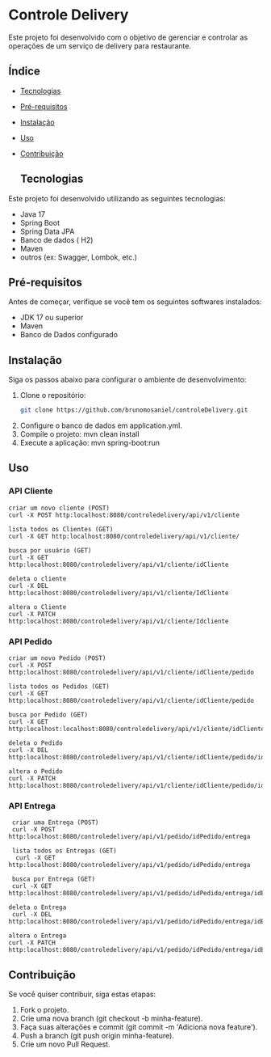 # Controle Delivery
Este projeto foi desenvolvido com o objetivo de gerenciar e controlar as operações de um serviço de delivery para restaurante.

## Índice

- [Tecnologias](#tecnologias)
- [Pré-requisitos](#pré-requisitos)
- [Instalação](#instalação)
- [Uso](#uso)
- [Contribuição](#contribuição)

  ## Tecnologias

Este projeto foi desenvolvido utilizando as seguintes tecnologias:

- Java 17
- Spring Boot
- Spring Data JPA
- Banco de dados ( H2)
- Maven
- outros (ex: Swagger, Lombok, etc.)
## Pré-requisitos

Antes de começar, verifique se você tem os seguintes softwares instalados:

- JDK 17 ou superior
- Maven 
- Banco de Dados configurado

## Instalação

Siga os passos abaixo para configurar o ambiente de desenvolvimento:

1. Clone o repositório:
   ```bash
   git clone https://github.com/brunomosaniel/controleDelivery.git
2. Configure o banco de dados em application.yml.
3. Compile o projeto: mvn clean install
4. Execute a aplicação: mvn spring-boot:run

## Uso
  
  ### API Cliente
  ```
 criar um novo cliente (POST)
 curl -X POST http:localhost:8080/controledelivery/api/v1/cliente
 
 lista todos os Clientes (GET)
 curl -X GET http:localhost:8080/controledelivery/api/v1/cliente/

 busca por usuário (GET)
curl -X GET http:localhost:8080/controledelivery/api/v1/cliente/idCliente

 deleta o cliente
 curl -X DEL http:localhost:8080/controledelivery/api/v1/cliente/IdCliente

 altera o Cliente
curl -X PATCH http:localhost:8080/controledelivery/api/v1/cliente/Idcliente
```
### API Pedido
 ```
 criar um novo Pedido (POST)
 curl -X POST http:localhost:8080/controledelivery/api/v1/cliente/idCliente/pedido

 lista todos os Pedidos (GET)
 curl -X GET http:localhost:8080/controledelivery/api/v1/cliente/idCliente/pedido

 busca por Pedido (GET)
 curl -X GET http:localhost:localhost:8080/controledelivery/api/v1/cliente/idCliente/pedido/idPedido

deleta o Pedido
 curl -X DEL http:localhost:8080/controledelivery/api/v1/cliente/idCliente/pedido/idPedido

altera o Pedido
curl -X PATCH http:localhost:8080/controledelivery/api/v1/cliente/idCliente/pedido/idPedido
```
### API Entrega
```
 criar uma Entrega (POST)
 curl -X POST http:localhost:8080/controledelivery/api/v1/pedido/idPedido/entrega

 lista todos os Entregas (GET)
  curl -X GET http:localhost:8080/controledelivery/api/v1/pedido/idPedido/entrega

 busca por Entrega (GET)
 curl -X GET http:localhost:8080/controledelivery/api/v1/pedido/idPedido/entrega/idEntrega

deleta o Entrega
 curl -X DEL http:localhost:8080/controledelivery/api/v1/pedido/idPedido/entrega/idEntrega

altera o Entrega
curl -X PATCH http:localhost:8080/controledelivery/api/v1/pedido/idPedido/entrega/idEntrega
```

## Contribuição

 Se você quiser contribuir, siga estas etapas:
1. Fork o projeto.
2. Crie uma nova branch (git checkout -b minha-feature).
3. Faça suas alterações e commit (git commit -m 'Adiciona nova feature').
4. Push a branch (git push origin minha-feature).
5. Crie um novo Pull Request.
 
